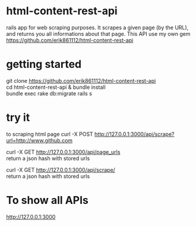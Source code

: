 # html-content-rest-api
rails app for web scraping purposes. It scrapes a given page (by the URL), and returns you all informations about that page. This API use my own gem https://github.com/erik861112/html-content-rest-api

# getting started

 git clone https://github.com/erik861112/html-content-rest-api<br />
 cd html-content-rest-api & bundle install<br />
 bundle exec rake db:migrate
 rails s 

# try it
to scraping html page
curl -X POST http://127.0.0.1:3000/api/scrape?url=http://www.github.com<br>

curl -X GET http://127.0.0.1:3000/api/page_urls<br>
return a json hash with stored urls

curl -X GET http://127.0.0.1:3000/api/scrape/<br>
return a json hash with stored urls

# To show all APIs
http://127.0.0.1:3000
